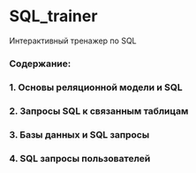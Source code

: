 # SQL_trainer
Интерактивный тренажер по SQL

### Содержание:
### 1. Основы реляционной модели и SQL
### 2. Запросы SQL к связанным таблицам
### 3. Базы данных и SQL запросы
### 4. SQL запросы пользователей
